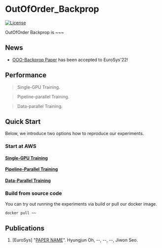 # OutOfOrder_Backprop

[![License](https://img.shields.io/badge/License-Apache%202.0-blue.svg)](https://opensource.org/licenses/Apache-2.0)

OutOfOrder Backprop is ~~~

## News
- [OOO-Backprop Paper](link) has been accepted to EuroSys'22!

## Performance

>Single-GPU Training.

>Pipeline-parallel Training.

>Data-parallel Training.

## Quick Start

Below, we introduce two options how to reproduce our experiments.

### Start at AWS

#### [Single-GPU Training](impl/single-gpu/README.md)

#### [Pipeline-Parallel Training](impl/single-gpu/README.md)

#### [Data-Parallel Training](impl/single-gpu/README.md)

### Build from source code

You can try out running the experiments via build or pull our docker image.

```
docker pull ~~
```

## Publications
1. [EuroSys] "[PAPER NAME](link)". Hyungjun Oh, --, --, --, Jiwon Seo.
